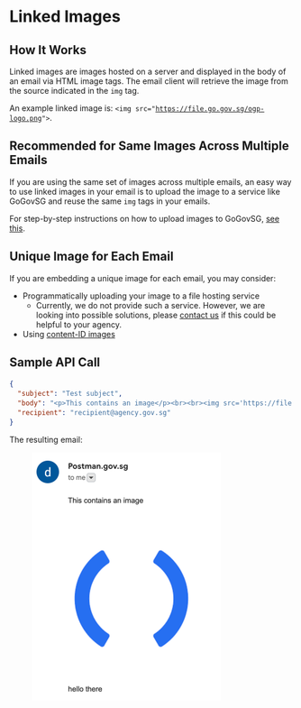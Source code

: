 # Linked Images

## How It Works

Linked images are images hosted on a server and displayed in the body of an email via HTML image tags. The email client will retrieve the image from the source indicated in the `img` tag.

An example linked image is: `<img src="`[`https://file.go.gov.sg/ogp-logo.png`](https://file.go.gov.sg/ogp-logo.png)`">`.

## Recommended for Same Images Across Multiple Emails

If you are using the same set of images across multiple emails, an easy way to use linked images in your email is to upload the image to a service like GoGovSG and reuse the same `img` tags in your emails.

For step-by-step instructions on how to upload images to GoGovSG, [see this](../../../../../campaign-guide-email/email/format-bar.md#embedding-an-image-in-email).

## Unique Image for Each Email

If you are embedding a unique image for each email, you may consider:

* Programmatically uploading your image to a file hosting service
  * Currently, we do not provide such a service. However, we are looking into possible solutions, please [contact us](https://go.gov.sg/postman-contact-us) if this could be helpful to your agency.
* Using [content-ID images](content-id-images.md)

## Sample API Call

```json
{
  "subject": "Test subject",
  "body": "<p>This contains an image</p><br><br><img src='https://file.go.gov.sg/ogp-logo.png'><br><br><p>hello there</p>",
  "recipient": "recipient@agency.gov.sg"
}
```

The resulting email:

<figure><img src="../../../../../.gitbook/assets/email-with-linked-image.png" alt="" width="335"><figcaption></figcaption></figure>
